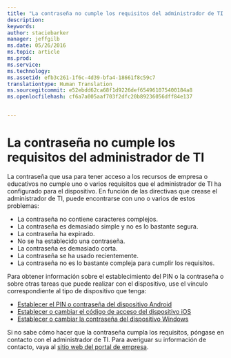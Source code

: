 ```yaml
---
title: "La contraseña no cumple los requisitos del administrador de TI | Microsoft Intune"
description: 
keywords: 
author: staciebarker
manager: jeffgilb
ms.date: 05/26/2016
ms.topic: article
ms.prod: 
ms.service: 
ms.technology: 
ms.assetid: efb3c261-1f6c-4d39-bfa4-18661f8c59c7
translationtype: Human Translation
ms.sourcegitcommit: e52ebdd62ca68f1d9226def654961075400184a8
ms.openlocfilehash: cf6a7a005aaf703f2dfc20b89236056dff84e137


---
```


# La contraseña no cumple los requisitos del administrador de TI

La contraseña que usa para tener acceso a los recursos de empresa o educativos no cumple uno o varios requisitos que el administrador de TI ha configurado para el dispositivo. En función de las directivas que crease el administrador de TI, puede encontrarse con uno o varios de estos problemas:

- La contraseña no contiene caracteres complejos.
- La contraseña es demasiado simple y no es lo bastante segura.
- La contraseña ha expirado.
- No se ha establecido una contraseña.
- La contraseña es demasiado corta.
- La contraseña se ha usado recientemente.
- La contraseña no es lo bastante compleja para cumplir los requisitos.

Para obtener información sobre el establecimiento del PIN o la contraseña o sobre otras tareas que puede realizar con el dispositivo, use el vínculo correspondiente al tipo de dispositivo que tenga:

- [Establecer el PIN o contraseña del dispositivo Android](set-your-pin-or-password-android.md)
- [Establecer o cambiar el código de acceso del dispositivo iOS](set-or-change-your-passcode-ios.md)
- [Establecer o cambiar la contraseña del dispositivo Windows](set-or-change-your-password-windows.md)

Si no sabe cómo hacer que la contraseña cumpla los requisitos, póngase en contacto con el administrador de TI. Para averiguar su información de contacto, vaya al [sitio web del portal de empresa](http://portal.manage.microsoft.com).


<!--HONumber=Jun16_HO4-->


